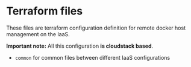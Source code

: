 # Terraform files

These files are terraform configuration definition for remote docker host management on the IaaS.

**Important note:** All this configuration **is cloudstack based**.

- ```common``` for common files between different IaaS configurations
